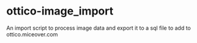 ottico-image_import
===================

An import script to process image data and export it to a sql file to add to ottico.miceover.com
